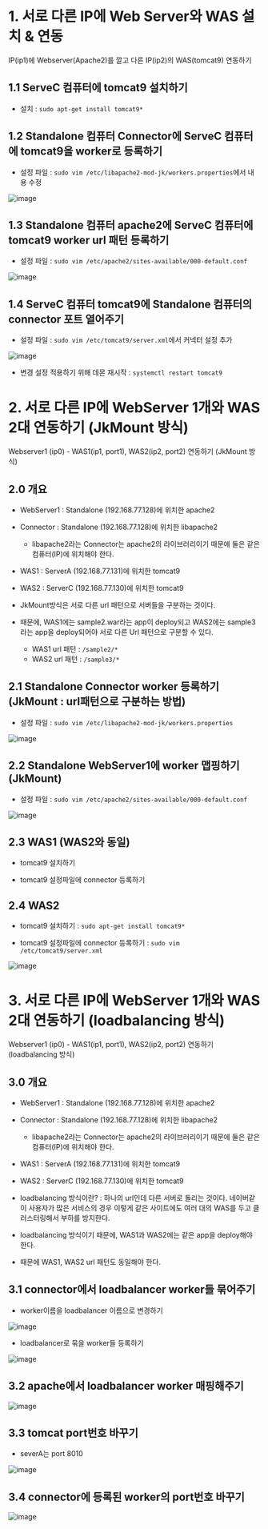 # 1. 서로 다른 IP에 Web Server와 WAS 설치 & 연동

IP(ip1)에 Webserver(Apache2)를 깔고 다른 IP(ip2)의 WAS(tomcat9) 연동하기


## 1.1 ServeC 컴퓨터에 tomcat9 설치하기

- 설치 : `sudo apt-get install tomcat9*`


## 1.2 Standalone 컴퓨터 Connector에  ServeC 컴퓨터에 tomcat9을 worker로 등록하기

- 설정 파일 : `sudo vim /etc/libapache2-mod-jk/workers.properties`에서 내용 수정

![image](https://user-images.githubusercontent.com/77392444/113952687-18c0e600-9851-11eb-87d4-0308484f4528.png)


## 1.3 Standalone 컴퓨터 apache2에 ServeC 컴퓨터에 tomcat9 worker url 패턴 등록하기

- 설정 파일 : `sudo vim /etc/apache2/sites-available/000-default.conf`

![image](https://user-images.githubusercontent.com/77392444/113956336-452c3080-9858-11eb-8327-6b26ffd53f59.png)



## 1.4 ServeC 컴퓨터 tomcat9에 Standalone 컴퓨터의 connector 포트 열어주기

- 설정 파일 : `sudo vim /etc/tomcat9/server.xml`에서 커넥터 설정 추가

![image](https://user-images.githubusercontent.com/77392444/113952618-f4fda000-9850-11eb-8d1d-eb6edfe91429.png)

- 변경 설정 적용하기 위해 데몬 재시작 : `systemctl restart tomcat9`



# 2. 서로 다른 IP에 WebServer 1개와 WAS 2대 연동하기 (JkMount 방식)

Webserver1 (ip0) - WAS1(ip1, port1), WAS2(ip2, port2) 연동하기 (JkMount 방식)

## 2.0 개요

- WebServer1 : Standalone (192.168.77.128)에 위치한 apache2

- Connector : Standalone (192.168.77.128)에 위치한 libapache2
  - libapache2라는 Connector는 apache2의 라이브러리이기 때문에 둘은 같은 컴퓨터(IP)에 위치해야 한다. 

- WAS1 : ServerA (192.168.77.131)에 위치한 tomcat9

- WAS2 : ServerC (192.168.77.130)에 위치한 tomcat9

- JkMount방식은 서로 다른 url 패턴으로 서버들을 구분하는 것이다. 

- 때문에, WAS1에는 sample2.war라는 app이 deploy되고 WAS2에는 sample3라는 app을 deploy되어야 서로 다른 Url 패턴으로 구분할 수 있다. 
  - WAS1 url 패턴 : `/sample2/*`
  - WAS2 url 패턴 : `/sample3/*`


## 2.1 Standalone Connector worker 등록하기 (JkMount : url패턴으로 구분하는 방법)

- 설정 파일 : `sudo vim /etc/libapache2-mod-jk/workers.properties`

![image](https://user-images.githubusercontent.com/77392444/113960725-dbb02000-985f-11eb-9801-e077fdb7ad63.png)


## 2.2 Standalone WebServer1에 worker 맵핑하기 (JkMount)

- 설정 파일 : `sudo vim /etc/apache2/sites-available/000-default.conf`

![image](https://user-images.githubusercontent.com/77392444/113959379-b7ebda80-985d-11eb-8efc-25846c47a295.png)


## 2.3 WAS1 (WAS2와 동일)

- tomcat9 설치하기

- tomcat9 설정파일에 connector 등록하기


## 2.4 WAS2

- tomcat9 설치하기 : `sudo apt-get install tomcat9*`

- tomcat9 설정파일에 connector 등록하기 : `sudo vim /etc/tomcat9/server.xml`

![image](https://user-images.githubusercontent.com/77392444/113961418-f6cf5f80-9860-11eb-856d-d03870135dbb.png)



# 3. 서로 다른 IP에 WebServer 1개와 WAS 2대 연동하기 (loadbalancing 방식)

Webserver1 (ip0) - WAS1(ip1, port1), WAS2(ip2, port2) 연동하기 (loadbalancing 방식)

## 3.0 개요

- WebServer1 : Standalone (192.168.77.128)에 위치한 apache2

- Connector : Standalone (192.168.77.128)에 위치한 libapache2
  - libapache2라는 Connector는 apache2의 라이브러리이기 때문에 둘은 같은 컴퓨터(IP)에 위치해야 한다. 

- WAS1 : ServerA (192.168.77.131)에 위치한 tomcat9

- WAS2 : ServerC (192.168.77.130)에 위치한 tomcat9

- loadbalancing 방식이란? : 하나의 url인데 다른 서버로 돌리는 것이다. 네이버같이 사용자가 많은 서비스의 경우 이렇게 같은 사이트에도 여러 대의 WAS를 두고 클러스터링해서 부하를 방지한다. 

- loadbalancing 방식이기 때문에, WAS1과 WAS2에는 같은 app을 deploy해야 한다. 

- 때문에 WAS1, WAS2 url 패턴도 동일해야 한다. 

## 3.1 connector에서 loadbalancer worker들 묶어주기

- worker이름을 loadbalancer 이름으로 변경하기

![image](https://user-images.githubusercontent.com/77392444/113966644-70b81680-986a-11eb-8cf3-909cb7b6d2cb.png)

- loadbalancer로 묶을 worker들 등록하기

![image](https://user-images.githubusercontent.com/77392444/113966708-92190280-986a-11eb-9805-33d5960ccd3b.png)



## 3.2 apache에서 loadbalancer worker 매핑해주기

![image](https://user-images.githubusercontent.com/77392444/113966757-a8bf5980-986a-11eb-8f53-eb96b1b25620.png)


## 3.3 tomcat port번호 바꾸기

- severA는 port 8010

![image](https://user-images.githubusercontent.com/77392444/113966313-d7890000-9869-11eb-8509-b108d4dc5eb7.png)


## 3.4 connector에 등록된 worker의 port번호 바꾸기

![image](https://user-images.githubusercontent.com/77392444/113966247-b32d2380-9869-11eb-962f-438b9d78b39d.png)


